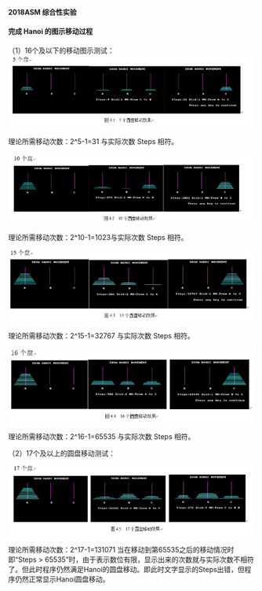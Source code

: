 #### 2018ASM 综合性实验
#### 完成 Hanoi 的图示移动过程
（1）16个及以下的移动图示测试：
![1](./images/1.png)

理论所需移动次数：2^5-1=31 与实际次数 Steps 相符。

![2](./images/2.png)

理论所需移动次数：2^10-1=1023与实际次数 Steps 相符。

![3](./images/3.png)

理论所需移动次数：2^15-1=32767 与实际次数 Steps 相符。

![4](./images/4.png)

理论所需移动次数：2^16-1=65535 与实际次数 Steps 相符。

（2）17个及以上的圆盘移动测试：

![5](./images/5.png)

理论所需移动次数：2^17-1=131071 当在移动到第65535之后的移动情况时即“Steps > 65535”时，由于表示数位有限，显示出来的次数就与实际次数不相符了。但此时程序仍然满足Hanoi的圆盘移动。即此时文字显示的Steps出错，但程序仍然正常显示Hanoi圆盘移动。


